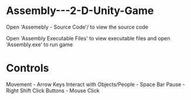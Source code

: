 # Assembly---2-D-Unity-Game

Open 'Assemebly - Source Code'/ to view the source code

Open 'Assembly Executable Files' to view executable files and open 'Assembly.exe' to run game

# Controls

Movement - Arrow Keys
Interact with Objects/People - Space Bar
Pause - Right Shift
Click Buttons - Mouse Click
